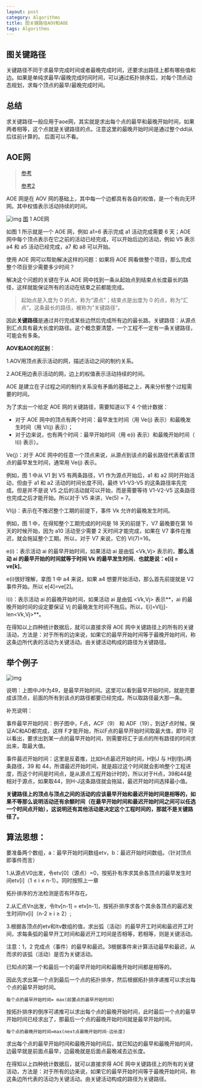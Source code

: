 ```yaml
---
layout: post
category: Algorithms
title: 图关键路径AOV和AOE
tags: Algorithms
---
```


## 图关键路径


关键路径不同于求最早完成时间或者最晚完成时间，还要求出路径上都有哪些值和边。如果是单纯求最早/最晚完成时间时间，可以通过拓扑排序后，对每个顶点动态规划，求每个顶点的最早/最晚完成时间。

## 总结

求关键路径一般应用于aoe网，其实就是求出每个点的最早和最晚开始时间，如果两者相等，这个点就是关键路径的点。注意这里的最晚开始时间是通过整个ddl从后往前计算的。 后面可以不看。

## AOE网
> [参考](https://www.cnblogs.com/jsgnadsj/p/3432820.html)
>
> [参考2](http://data.biancheng.net/view/44.html)


AOE 网是在 AOV 网的基础上，其中每一个边都具有各自的权值，是一个有向无环网。其中权值表示活动持续的时间。

![img](https://cdn.jsdelivr.net/gh/mafulong/mdPic@vv1/v1/190.png)
[图](http://data.biancheng.net/view/200.html) 1 AOE网


如图 1 所示就是一个 AOE 网，例如 a1=6 表示完成 a1 活动完成需要 6 天；AOE 网中每个顶点表示在它之前的活动已经完成，可以开始后边的活动，例如 V5 表示 a4 和 a5 活动已经完成，a7 和 a8 可以开始。

使用 AOE 网可以帮助解决这样的问题：如果将 AOE 网看做整个项目，那么完成整个项目至少需要多少时间？

解决这个问题的关键在于从 AOE 网中找到一条从起始点到结束点长度最长的路径，这样就能保证所有的活动在结束之前都能完成。

> 起始点是入度为 0 的点，称为“源点”；结束点是出度为 0 的点，称为“汇点”。这条最长的路径，被称为”关键路径“。



因此**关键路径**是通过并行完成某些边然后完成所有边的最长路。关键路径：从源点到汇点具有最大长度的路径。这个概念要清楚，一个工程不一定有一条关键路径，可能会有多条。

 

**AOV和AOE的区别**：

1.AOV用顶点表示活动的网，描述活动之间的制约关系。

2.AOE用边表示活动的网，边上的权值表示活动持续的时间。

AOE 是建立在子过程之间的制约关系没有矛盾的基础之上，再来分析整个过程需要的时间。





为了求出一个给定 AOE 网的关键路径，需要知道以下 4 个统计数据：

- 对于 AOE 网中的顶点有两个时间：最早发生时间（用 Ve(j) 表示）和最晚发生时间（用 Vl(j) 表示）；
- 对于边来说，也有两个时间：最早开始时间（用 e(i) 表示）和最晚开始时间（ l(i) 表示）。


Ve(j)：对于 AOE 网中的任意一个顶点来说，从源点到该点的最长路径代表着该顶点的最早发生时间，通常用 Ve(j) 表示。

例如，图 1 中从 V1 到 V5 有两条路径，V1 作为源点开始后，a1 和 a2 同时开始活动，但由于 a1 和 a2 活动的时间长度不同，最终 V1-V3-V5 的这条路径率先完成。但是并不是说 V5 之后的活动就可以开始，而是需要等待 V1-V2-V5 这条路径也完成之后才能开始。所以对于 V5 来讲，Ve(5) = 7。


Vl(j)：表示在不推迟整个工期的前提下，事件 Vk 允许的最晚发生时间。

例如，图 1 中，在得知整个工期完成的时间是 18 天的前提下，V7 最晚要在第 16 天的时候开始，因为 a10 活动至少需要 2 天时间才能完成，如果在 V7 事件在推迟，就会拖延整个工期。所以，对于 V7 来说，它的 Vl(7)=16。


e(i)：表示活动 ai 的最早开始时间，如果活动 ai 是由弧 <Vk,Vj> 表示的，**那么活动 ai 的最早开始的时间就等于时间 Vk 的最早发生时间**，**也就是说：e[i] = ve[k]**。

e(i)很好理解，拿图 1 中 a4 来说，如果 a4 想要开始活动，那么首先前提就是 V2 事件开始。所以 e[4]=ve[2]。


l(i)：表示活动 ai 的最晚开始时间，如果活动 ai 是由弧 <Vk,Vj> 表示**，ai 的最晚开始时间的设定要保证 Vj 的最晚发生时间不拖后。所以，l[i]=Vl[j]-len<Vk,Vj>**。

在得知以上四种统计数据后，就可以直接求得 AOE 网中关键路径上的所有的关键活动，方法是：对于所有的边来说，如果它的最早开始时间等于最晚开始时间，称这条边所代表的活动为关键活动。由关键活动构成的路径为关键路径。



 

## 举个例子

![img](https://cdn.jsdelivr.net/gh/mafulong/mdPic@vv1/v1/104.png)

说明：上图中J中为49，是最早开始时间。这里可以看到最早开始时间，就是完要成该顶点，前面的所有到该点的路径都要已经完成。所以取路径最大那一条。

补充说明：

事件最早开始时间：例子图中，F点，ACF（9） 和 ADF（19），到达F点时候，保证AC和AD都完成，这样 F才能开始，所以F点的最早开始时间取最大值，即19    可以看出，要求出到某一点的最早开始时间，则需要将汇于该点的所有路径的时间求出来，取最大值。

事件最迟开始时间：这里是反着推，比如H点最迟开始时间，H到J 与 H到I到J两条路径，39 和 44，所谓最迟开始时间，就是超过这个时间就会影响整个工程进度，而这个时间是时间点，是从源点工程开始计时的，所以对于H点，39和44是相对于源点，如果取44，则H-J这条路径就会拖延，最迟开始时间选择最小值。



**关键路径上的顶点与顶点之间的活动的应该最早开始和最迟开始时间是相等的，如果不等那么说明活动还有余额时间（在最早开始时间和最迟开始时间之间可以任选一个时间点开始），这说明还有其他活动是决定这个工程时间的，那就不是关键路径了。**



## 算法思想：

要准备两个数组，a：最早开始时间数组etv，b：最迟开始时间数组。（针对顶点即事件而言）

1.从源点V0出发，令etv[0]（源点）=0，按拓扑有序求其余各顶点的最早发生时间etv[i]（1 ≤ i ≤ n-1）。同时按照上一章

拓扑排序的方法检测是否有环存在。

2.从汇点Vn出发，令ltv[n-1] = etv[n-1]，按拓扑排序求各个其余各顶点的最迟发生时间ltv[i]（n-2 ≥ i ≥ 2）;

3.根据各顶点的etv和ltv数组的值，求出弧（活动）的最早开工时间和最迟开工时间，求每条弧的最早开工时间和最迟开工时间是否相等，若相等，则是关键活动。

注意：1，2 完成点（事件）的最早和最迟。3根据事件来计算活动最早和最迟，从而求的该弧（活动）是否为关键活动。



已知点的第一个和最后一个的最早开始时间和最晚开始时间都是相等的。

因此先求出第一个点到最后一个点的拓扑排序，然后根据拓扑排序递推可以求出每个点的最早开始时间。

```
每个点的最早开始时间= max(前置点的最早开始时间)
```

按拓扑排序的倒序可递推可以求出每个点的最晚开始时间，此时最后一个点的最早开始时间已经求出了，那最后一个点的最晚开始时间就是最早开始时间。

```
每个点的最晚开始时间=max(next点最晚开始时间-边长度)
```

求出每个点的最早开始时间和最晚开始时间后，就已知边的最早和最晚开始时间， 边最早就是前面点最早，边最晚就是后面点最晚减去边长度。

在得知以上四种统计数据后，就可以直接求得 AOE 网中关键路径上的所有的关键活动，方法是：对于所有的边来说，如果它的最早开始时间等于最晚开始时间，称这条边所代表的活动为关键活动。由关键活动构成的路径为关键路径。
